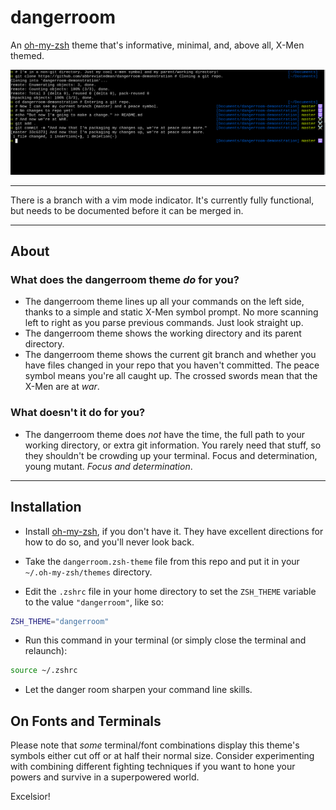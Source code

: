 # dangerroom

An [oh-my-zsh][oh-my-zsh] theme that's informative, minimal, and, above all,
X-Men themed.

![A pictorial demonstration of dangerroom usage.](./dangerroom-demo.png "Pretty cool, huh.")

---

There is a branch with a vim mode indicator. It's currently fully functional, but needs to be documented before it can be merged in.

---

## About

### What does the dangerroom theme _do_ for you?

- The dangerroom theme lines up all your commands on the left side, thanks to a simple and static X-Men symbol prompt. No more scanning left to right as you parse previous commands. Just look straight up.
- The dangerroom theme shows the working directory and its parent directory.
- The dangerroom theme shows the current git branch and whether you have files changed in your repo that you haven't committed. The peace symbol means you're all caught up. The crossed swords mean that the X-Men are at _war_.

### What doesn't it do for you?

- The dangerroom theme does _not_ have the time, the full path to your working directory, or extra git information. You rarely need that stuff, so they shouldn't be crowding up your terminal. Focus and determination, young mutant. _Focus and determination_.

---

## Installation

- Install [oh-my-zsh][oh-my-zsh], if you don't have it. They have excellent directions for how to do so, and you'll never look back.

- Take the `dangerroom.zsh-theme` file from this repo and put it in your `~/.oh-my-zsh/themes` directory.

- Edit the `.zshrc` file in your home directory to set the `ZSH_THEME` variable to the value `"dangerroom"`, like so:

```sh
ZSH_THEME="dangerroom"
```

- Run this command in your terminal (or simply close the terminal and relaunch):

```sh
source ~/.zshrc
```

- Let the danger room sharpen your command line skills.

## On Fonts and Terminals

Please note that _some_ terminal/font combinations display this theme's symbols either cut off or at half their normal size. Consider experimenting with combining different fighting techniques if you want to hone your powers and survive in a superpowered world.

Excelsior!

[oh-my-zsh]: https://github.com/robbyrussell/oh-my-zsh
